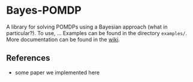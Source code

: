# Bayes-POMDP

A library for solving POMDPs using a Bayesian approach (what in particular?). To use, ... Examples can be found in the directory `examples/`. More documentation can be found in the [wiki](../../wiki).

## References
* some paper we implemented here

